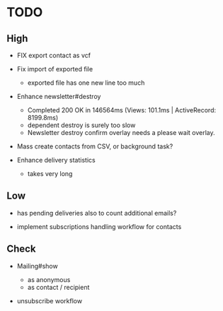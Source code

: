 # TODO

## High

- FIX export contact as vcf

- Fix import of exported file
  - exported file has one new line too much

- Enhance newsletter#destroy
  - Completed 200 OK in 146564ms (Views: 101.1ms | ActiveRecord: 8199.8ms)
  - dependent destroy is surely too slow
  - Newsletter destroy confirm overlay needs a please wait overlay.

- Mass create contacts from CSV, or background task?

- Enhance delivery statistics
  - takes very long

## Low

- has pending deliveries also to count additional emails?

- implement subscriptions handling workflow for contacts

## Check

- Mailing#show
  - as anonymous
  - as contact / recipient

- unsubscribe workflow
